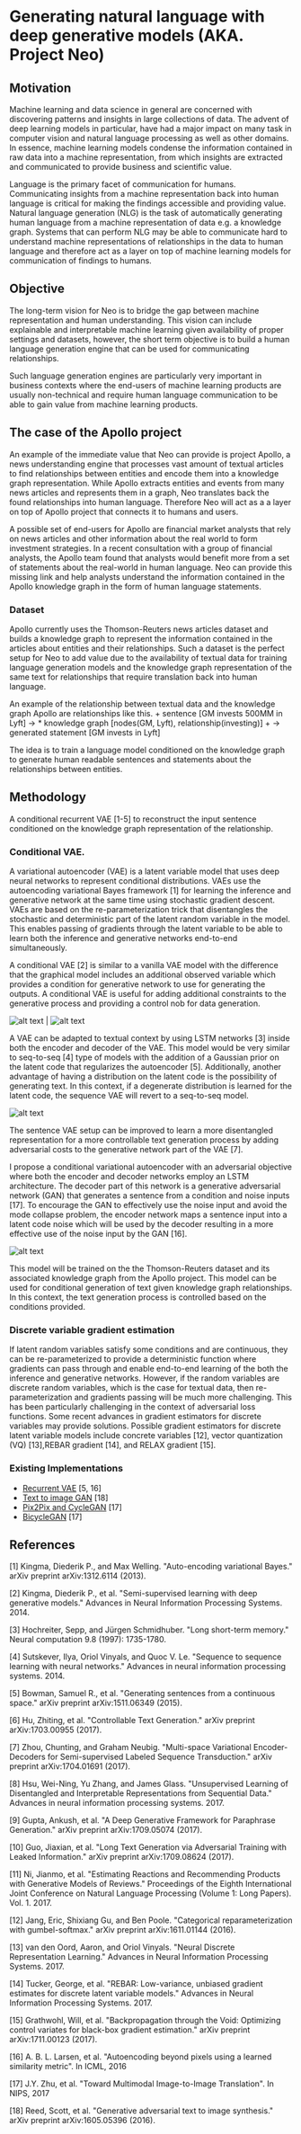 # Generating natural language with deep generative models (AKA. Project Neo)

## Motivation
Machine learning and data science in general are concerned with discovering patterns and insights in large collections of data. The advent of deep learning models in particular, have had a major impact on many task in computer vision and natural language processing as well as other domains. In essence, machine learning models condense the information contained in raw data into a machine representation, from which insights are extracted and communicated to provide business and scientific value.

Language is the primary facet of communication for humans. Communicating insights from a machine representation back into human language is critical for making the findings accessible and providing value. Natural language generation (NLG) is the task of automatically generating human language from a machine representation of data e.g. a knowledge graph. Systems that can perform NLG may be able to communicate hard to understand machine representations of relationships in the data to human language and therefore act as a layer on top of machine learning models for communication of findings to humans. 

## Objective
The long-term vision for Neo is to bridge the gap between machine representation and human understanding. This vision can include explainable and interpretable machine learning given availability of proper settings and datasets, however, the short term objective is to build a human language generation engine that can be used for communicating relationships. 

Such language generation engines are particularly very important in business contexts where the end-users of machine learning products are usually non-technical and require human language communication to be able to gain value from machine learning products. 

## The case of the Apollo project
An example of the immediate value that Neo can provide is project Apollo, a news understanding engine that processes vast amount of textual articles to find relationships between entities and encode them into a knowledge graph representation. While Apollo extracts entities and events from many news articles and represents them in a graph, Neo translates back the found relationships into human language. Therefore Neo will act as a a layer on top of Apollo project that connects it to humans and users.

A possible set of end-users for Apollo are financial market analysts that rely on news articles and other information about the real world to form investment strategies. In a recent consultation with a group of financial analysts, the Apollo team found that analysts would benefit more from a set of statements about the real-world in human language. Neo can provide this missing link and help analysts understand the information contained in the Apollo knowledge graph in the form of human language statements.

### Dataset
Apollo currently uses the Thomson-Reuters news articles dataset and builds a knowledge graph to represent the information contained in the articles about entities and their relationships. Such a dataset is the perfect setup for Neo to add value due to the availability of textual data for training language generation models and the knowledge graph representation of the same text for relationships that require translation back into human language.

An example of the relationship between textual data and the knowledge graph Apollo are relationships like this. 
    + sentence [GM invests 500MM in Lyft] ->
        * knowledge graph [nodes(GM, Lyft), relationship(investing)]
    + -> generated statement [GM invests in Lyft]

The idea is to train a language model conditioned on the knowledge graph to generate human readable sentences and statements about the relationships between entities.

## Methodology
A conditional recurrent VAE [1-5] to reconstruct the input sentence conditioned on the knowledge graph representation of the relationship. 

### Conditional VAE. 
A variational autoencoder (VAE) is a latent variable model that uses deep neural networks to represent conditional distributions. VAEs use the autoencoding variational Bayes framework [1] for learning the inference and generative network at the same time using stochastic gradient descent. VAEs are based on the re-parameterization trick that disentangles the stochastic and deterministic part of the latent random variable in the model. This enables passing of gradients through the latent variable to be able to learn both the inference and generative networks end-to-end simultaneously. 

A conditional VAE [2] is similar to a vanilla VAE model with the difference that the graphical model includes an additional observed variable which provides a condition for generative network to use for generating the outputs. A conditional VAE is useful for adding additional constraints to the generative process and providing a control nob for data generation. 

![alt text](/images/NLP/vanilla_vae.png "Vanilla VAE") | ![alt text](/images/NLP/cvae.png "Conditional VAE")

A VAE can be adapted to textual context by using LSTM networks [3] inside both the encoder and decoder of the VAE. This model would be very similar to seq-to-seq [4] type of models with the addition of a Gaussian prior on the latent code that regularizes the autoencoder [5]. Additionally, another advantage of having a distribution on the latent code is the possibility of generating text. In this context, if a degenerate distribution is learned for the latent code, the sequence VAE will revert to a seq-to-seq model. 

![alt text](/images/NLP/rvae.png "Conditional VAE")

The sentence VAE setup can be improved to learn a more disentangled representation for a more controllable text generation process by adding adversarial costs to the generative network part of the VAE [7]. 

I propose a conditional variational autoencoder with an adversarial objective where  both the encoder and decoder networks employ an LSTM architecture. The decoder part of this network is a generative adversarial network (GAN) that generates a sentence from a condition and noise inputs [17]. To encourage the GAN to effectively use the noise input and avoid the mode collapse problem, the encoder network maps a sentence input into a latent code noise which will be used by the decoder resulting in a more effective use of the noise input by the GAN [16].

![alt text](/images/NLP/cvae_gan.png "Conditional VAE with adversarial cost")

This model will be trained on the the Thomson-Reuters dataset and its associated knowledge graph from the Apollo project. This model can be used for conditional generation of text given knowledge graph relationships. In this context, the text generation process is controlled based on the conditions provided.

### Discrete variable gradient estimation
If latent random variables satisfy some conditions and are continuous, they can be re-parameterized to provide a deterministic function where gradients can pass through and enable end-to-end learning of the both the inference and generative networks. However, if the random variables are discrete random variables, which is the case for textual data, then re-parameterization and gradients passing will be much more challenging. This has been particularly challenging in the context of adversarial loss functions. Some recent advances in gradient estimators for discrete variables may provide solutions. Possible gradient estimators for discrete latent variable models include concrete variables [12], vector quantization (VQ) [13],REBAR gradient [14], and RELAX gradient [15]. 


### Existing Implementations

- [Recurrent VAE](https://github.com/kefirski/pytorch_RVAE) [5, 16]
- [Text to image GAN](https://github.com/aelnouby/Text-to-Image-Synthesis) [18]
- [Pix2Pix and CycleGAN](https://github.com/junyanz/pytorch-CycleGAN-and-pix2pix) [17]
- [BicycleGAN](https://github.com/junyanz/BicycleGAN) [17]

## References
[1] Kingma, Diederik P., and Max Welling. "Auto-encoding variational Bayes." arXiv preprint arXiv:1312.6114 (2013).

[2] Kingma, Diederik P., et al. "Semi-supervised learning with deep generative models." Advances in Neural Information Processing Systems. 2014.

[3] Hochreiter, Sepp, and Jürgen Schmidhuber. "Long short-term memory." Neural computation 9.8 (1997): 1735-1780.

[4] Sutskever, Ilya, Oriol Vinyals, and Quoc V. Le. "Sequence to sequence learning with neural networks." Advances in neural information processing systems. 2014.

[5] Bowman, Samuel R., et al. "Generating sentences from a continuous space." arXiv preprint arXiv:1511.06349 (2015).

[6] Hu, Zhiting, et al. "Controllable Text Generation." arXiv preprint arXiv:1703.00955 (2017).

[7] Zhou, Chunting, and Graham Neubig. "Multi-space Variational Encoder-Decoders for Semi-supervised Labeled Sequence Transduction." arXiv preprint arXiv:1704.01691 (2017).

[8] Hsu, Wei-Ning, Yu Zhang, and James Glass. "Unsupervised Learning of Disentangled and Interpretable Representations from Sequential Data." Advances in neural information processing systems. 2017.

[9] Gupta, Ankush, et al. "A Deep Generative Framework for Paraphrase Generation." arXiv preprint arXiv:1709.05074 (2017).

[10] Guo, Jiaxian, et al. "Long Text Generation via Adversarial Training with Leaked Information." arXiv preprint arXiv:1709.08624 (2017).

[11] Ni, Jianmo, et al. "Estimating Reactions and Recommending Products with Generative Models of Reviews." Proceedings of the Eighth International Joint Conference on Natural Language Processing (Volume 1: Long Papers). Vol. 1. 2017.

[12] Jang, Eric, Shixiang Gu, and Ben Poole. "Categorical reparameterization with gumbel-softmax." arXiv preprint arXiv:1611.01144 (2016).

[13] van den Oord, Aaron, and Oriol Vinyals. "Neural Discrete Representation Learning." Advances in Neural Information Processing Systems. 2017.

[14] Tucker, George, et al. "REBAR: Low-variance, unbiased gradient estimates for discrete latent variable models." Advances in Neural Information Processing Systems. 2017.

[15] Grathwohl, Will, et al. "Backpropagation through the Void: Optimizing control variates for black-box gradient estimation." arXiv preprint arXiv:1711.00123 (2017).

[16] A. B. L. Larsen, et al. "Autoencoding beyond pixels using a learned similarity metric". In ICML, 2016

[17] J.Y. Zhu, et al. "Toward Multimodal Image-to-Image Translation". In NIPS, 2017

[18] Reed, Scott, et al. "Generative adversarial text to image synthesis." arXiv preprint arXiv:1605.05396 (2016).